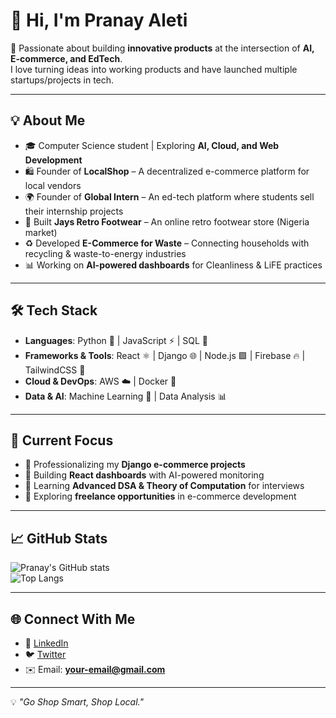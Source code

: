 # 👋 Hi, I'm Pranay Aleti  

🚀 Passionate about building **innovative products** at the intersection of **AI, E-commerce, and EdTech**.  
I love turning ideas into working products and have launched multiple startups/projects in tech.  

---

## 💡 About Me
- 🎓 Computer Science student | Exploring **AI, Cloud, and Web Development**  
- 🛍️ Founder of **LocalShop** – A decentralized e-commerce platform for local vendors  
- 🌍 Founder of **Global Intern** – An ed-tech platform where students sell their internship projects  
- 👟 Built **Jays Retro Footwear** – An online retro footwear store (Nigeria market)  
- ♻️ Developed **E-Commerce for Waste** – Connecting households with recycling & waste-to-energy industries  
- 📊 Working on **AI-powered dashboards** for Cleanliness & LiFE practices  

---

## 🛠️ Tech Stack
- **Languages**: Python 🐍 | JavaScript ⚡ | SQL 💾  
- **Frameworks & Tools**: React ⚛️ | Django 🌐 | Node.js 🟩 | Firebase 🔥 | TailwindCSS 🎨  
- **Cloud & DevOps**: AWS ☁️ | Docker 🐳  
- **Data & AI**: Machine Learning 🤖 | Data Analysis 📊  

---

## 📌 Current Focus
- 🔹 Professionalizing my **Django e-commerce projects**  
- 🔹 Building **React dashboards** with AI-powered monitoring  
- 🔹 Learning **Advanced DSA & Theory of Computation** for interviews  
- 🔹 Exploring **freelance opportunities** in e-commerce development  

---

## 📈 GitHub Stats
![Pranay's GitHub stats](https://github-readme-stats.vercel.app/api?username=pranayaleti&show_icons=true&theme=tokyonight)  
![Top Langs](https://github-readme-stats.vercel.app/api/top-langs/?username=pranayaleti&layout=compact&theme=tokyonight)

---

## 🌐 Connect With Me
- 💼 [LinkedIn](https://linkedin.com/in/your-link)  
- 🐦 [Twitter](https://twitter.com/your-handle)  
- ✉️ Email: **your-email@gmail.com**  

---

💡 *"Go Shop Smart, Shop Local."*  

